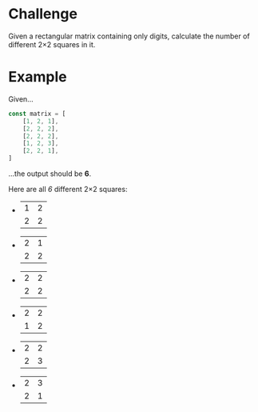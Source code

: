 # Challenge
Given a rectangular matrix containing only digits, calculate the number of different 2&times;2 squares in it.

# Example
Given&hellip;
~~~ts
const matrix = [
	[1, 2, 1],
	[2, 2, 2],
	[2, 2, 2],
	[1, 2, 3],
	[2, 2, 1],
]
~~~
&hellip;the output should be **6**.

Here are all *6* different 2&times;2 squares:
- <table>
		<tr>
			<td>1</td>
			<td>2</td>
		</tr>
		<tr>
			<td>2</td>
			<td>2</td>
		</tr>
	</table>

- <table>
		<tr>
			<td>2</td>
			<td>1</td>
		</tr>
		<tr>
			<td>2</td>
			<td>2</td>
		</tr>
	</table>

- <table>
		<tr>
			<td>2</td>
			<td>2</td>
		</tr>
		<tr>
			<td>2</td>
			<td>2</td>
		</tr>
	</table>

- <table>
		<tr>
			<td>2</td>
			<td>2</td>
		</tr>
		<tr>
			<td>1</td>
			<td>2</td>
		</tr>
	</table>

- <table>
		<tr>
			<td>2</td>
			<td>2</td>
		</tr>
		<tr>
			<td>2</td>
			<td>3</td>
		</tr>
	</table>

- <table>
		<tr>
			<td>2</td>
			<td>3</td>
		</tr>
		<tr>
			<td>2</td>
			<td>1</td>
		</tr>
	</table>
